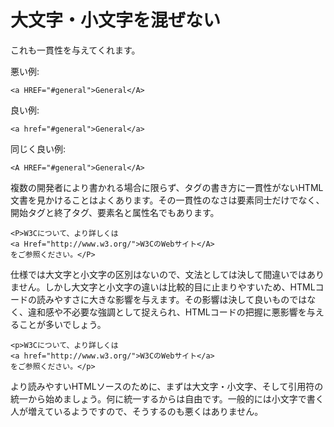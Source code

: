 # 大文字・小文字を混ぜない

これも一貫性を与えてくれます。

悪い例:

    <a HREF="#general">General</A>

良い例:

    <a href="#general">General</a>

同じく良い例:

    <A HREF="#general">General</A>

複数の開発者により書かれる場合に限らず、タグの書き方に一貫性がないHTML文書を見かけることはよくあります。その一貫性のなさは要素同士だけでなく、開始タグと終了タグ、要素名と属性名でもあります。

    <P>W3Cについて、より詳しくは
    <a Href="http://www.w3.org/">W3CのWebサイト</A>
    をご参照ください。</P>

仕様では大文字と小文字の区別はないので、文法としては決して間違いではありません。しかし大文字と小文字の違いは比較的目に止まりやすいため、HTMLコードの読みやすさに大きな影響を与えます。その影響は決して良いものではなく、違和感や不必要な強調として捉えられ、HTMLコードの把握に悪影響を与えることが多いでしょう。

    <p>W3Cについて、より詳しくは
    <a href="http://www.w3.org/">W3CのWebサイト</a>
    をご参照ください。</p>

より読みやすいHTMLソースのために、まずは大文字・小文字、そして引用符の統一から始めましょう。何に統一するからは自由です。一般的には小文字で書く人が増えているようですので、そうするのも悪くはありません。
